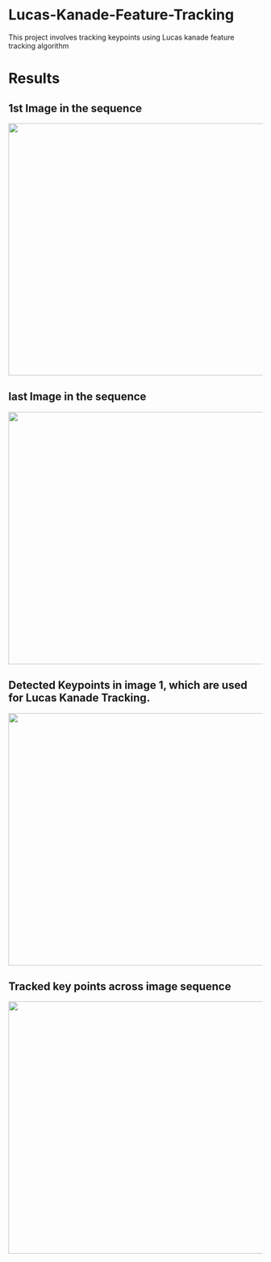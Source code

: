 # Lucas-Kanade-Feature-Tracking
This project involves tracking keypoints using Lucas kanade feature tracking algorithm
# Results

## 1st Image in the sequence

<p align="center"> 
  <img width="600" height="500" src="https://user-images.githubusercontent.com/48856345/209596368-5f7ef029-2bf1-45d8-ab7e-311295bb10de.png">
</p>

## last Image in the sequence

<p align="center"> 
  <img width="600" height="500" src="https://user-images.githubusercontent.com/48856345/209596328-5e98db43-ee21-4836-ae0b-6db0442e00b0.png">
</p>

## Detected Keypoints in image 1, which are used for Lucas Kanade Tracking.
<p align="center"> 
  <img width="600" height="500" src="https://user-images.githubusercontent.com/48856345/209596498-6b808e5f-ed00-4410-8c82-3512c54e0f41.png">
</p>

## Tracked key points across image sequence

<p align="center"> 
  <img width="600" height="500" src="https://user-images.githubusercontent.com/48856345/209596895-ca4036ba-511e-4bb5-901f-35a0d2d61466.png">
</p>

